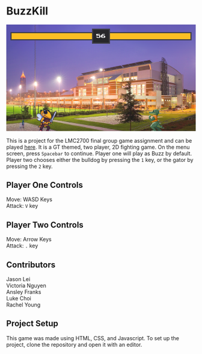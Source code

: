 # BuzzKill

![Game Image](readme.png)

This is a project for the LMC2700 final group game assignment and can be played [here](https://18leij2.github.io/buzz-kill/). It is a GT themed, two player, 2D fighting game. On the menu screen, press `Spacebar` to continue. Player one will play as Buzz by default. Player two chooses either the bulldog by pressing the `1` key, or the gator by pressing the `2` key. 

## Player One Controls
Move: WASD Keys\
Attack: `V` key

## Player Two Controls
Move: Arrow Keys\
Attack: `.` key

## Contributors
Jason Lei\
Victoria Nguyen\
Ansley Franks\
Luke Choi\
Rachel Young

## Project Setup
This game was made using HTML, CSS, and Javascript. To set up the project, clone the repository and open it with an editor.

